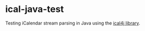 # ical-java-test
Testing iCalendar stream parsing in Java using the [ical4j library](https://github.com/ical4j/ical4j).
